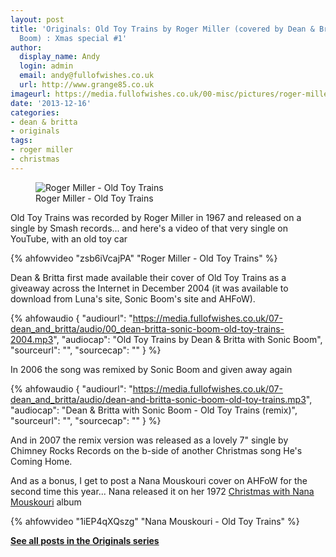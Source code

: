 ```yaml
---
layout: post
title: 'Originals: Old Toy Trains by Roger Miller (covered by Dean & Britta with Sonic
  Boom) : Xmas special #1'
author:
  display_name: Andy
  login: admin
  email: andy@fullofwishes.co.uk
  url: http://www.grange85.co.uk
imageurl: https://media.fullofwishes.co.uk/00-misc/pictures/roger-miller-old-toy-trains-1967.jpg
date: '2013-12-16'
categories:
- dean & britta
- originals
tags:
- roger miller
- christmas
---
```

<figure class="caption aligncenter"><img src="https://media.fullofwishes.co.uk/00-misc/pictures/roger-miller-old-toy-trains-1967.jpg" alt="Roger Miller - Old Toy Trains" /><figcaption class="caption-text">Roger Miller - Old Toy Trains</figcaption></figure>
<p>Old Toy Trains was recorded by Roger Miller in 1967 and released on a single by Smash records... and here's a video of that very single on YouTube, with an old toy car</p>
{% ahfowvideo "zsb6iVcajPA" "Roger Miller - Old Toy Trains" %}
<p>Dean & Britta first made available their cover of Old Toy Trains as a giveaway across the Internet in December 2004 (it was available to download from Luna's site, Sonic Boom's site and AHFoW).</p>

 {% ahfowaudio {
  "audiourl": "https://media.fullofwishes.co.uk/07-dean_and_britta/audio/00_dean-britta-sonic-boom-old-toy-trains-2004.mp3",
  "audiocap": "Old Toy Trains by Dean & Britta with Sonic Boom",
  "sourceurl": "",
  "sourcecap": ""
  } %}

<p>In 2006 the song was remixed by Sonic Boom and given away again</p>

 {% ahfowaudio {
  "audiourl": "https://media.fullofwishes.co.uk/07-dean_and_britta/audio/dean-and-britta-sonic-boom-old-toy-trains.mp3",
  "audiocap": "Dean & Britta with Sonic Boom - Old Toy Trains (remix)",
  "sourceurl": "",
  "sourcecap": ""
  } %}

<p>And in 2007 the remix version was released as a lovely 7" single by Chimney Rocks Records on the b-side of another Christmas song He's Coming Home.</p>
<p>And as a bonus, I get to post a Nana Mouskouri cover on AHFoW for the second time this year... Nana released it on her 1972 <a href="http://www.discogs.com/Nana-Mouskouri-Christmas-With-Nana-Mouskouri/release/1461937">Christmas with Nana Mouskouri</a> album</p>
{% ahfowvideo "1iEP4qXQszg" "Nana Mouskouri - Old Toy Trains" %}
<p><strong><a href="/category/originals/" title="List: Originals">See all posts in the Originals series</a></strong></p>
